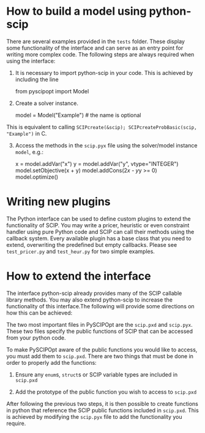 How to build a model using python-scip
======================================

There are several examples provided in the `tests` folder. These display some functionality of the interface and can serve as an entry point for writing more complex code. The following steps are always required when using the interface:

1) It is necessary to import python-scip in your code. This is achieved by including the line

    from pyscipopt import Model

2) Create a solver instance.

    model = Model("Example")    # the name is optional

This is equivalent to calling `SCIPcreate(&scip); SCIPcreateProbBasic(scip, "Example")` in C.

3)  Access the methods in the `scip.pyx` file using the solver/model instance `model`, e.g.:

    x = model.addVar("x")
    y = model.addVar("y", vtype="INTEGER")
    model.setObjective(x + y)
    model.addCons(2*x - y*y >= 0)
    model.optimize()


Writing new plugins
===================

The Python interface can be used to define custom plugins to extend the functionality of SCIP. You may write a pricer, heuristic or even constraint handler using pure Python code and SCIP can call their methods using the callback system. Every available plugin has a base class that you need to extend, overwriting the predefined but empty callbacks. Please see `test_pricer.py` and `test_heur.py` for two simple examples.


How to extend the interface
===========================

The interface python-scip already provides many of the SCIP callable library methods. You may also extend python-scip to increase the functionality of this interface.The following will provide some directions on how this can be achieved:

The two most important files in PySCIPOpt are the `scip.pxd` and `scip.pyx`. These two files specify the public functions of SCIP that can be accessed from your python code.

To make PySCIPOpt aware of the public functions you would like to access, you must add them to `scip.pxd`. There are two things that must be done in order to properly add the functions:

   1) Ensure any `enum`s, `struct`s or SCIP variable types are included in `scip.pxd`
   
   2) Add the prototype of the public function you wish to access to `scip.pxd`

After following the previous two steps, it is then possible to create functions in python that reference the SCIP public functions included in `scip.pxd`. This is achieved by modifying the `scip.pyx` file to add the functionality you require.
